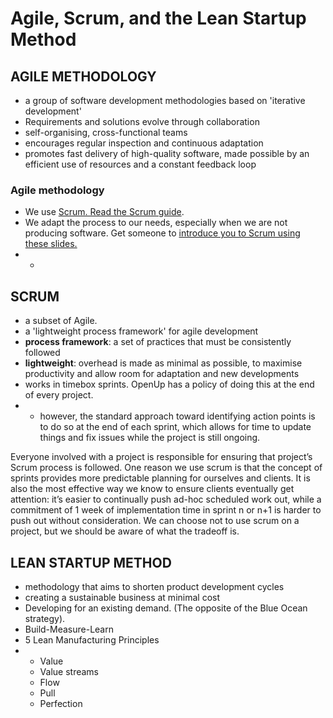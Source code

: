 # Agile, Scrum, and the Lean Startup Method

## AGILE METHODOLOGY

* a group of software development methodologies based on 'iterative development'
* Requirements and solutions evolve through collaboration
* self-organising, cross-functional teams
* encourages regular inspection and continuous adaptation
* promotes fast delivery of high-quality software, made possible by an efficient use of resources and a constant feedback loop

### Agile methodology

* We use [Scrum. Read the Scrum guide](http://www.scrumguides.org/docs/scrumguide/v2017/2017-Scrum-Guide-US.pdf#zoom=100). 
* We adapt the process to our needs, especially when we are not producing software. Get someone to [introduce you to Scrum using these slides.](https://www.slideshare.net/arriellemali/scrum-101-introduction-to-scrum) 
* * 


## SCRUM

* a subset of Agile. 
* a 'lightweight process framework' for agile development
* **process framework**: a set of practices that must be consistently followed
* **lightweight**: overhead is made as minimal as possible, to maximise productivity and allow room for adaptation and new developments
* works in timebox sprints. OpenUp has a policy of doing this at the end of every project.
* * however, the standard approach toward identifying action points is to do so at the end of each sprint, which allows for time to update things and fix issues while the project is still ongoing. 

Everyone involved with a project is responsible for ensuring that project’s Scrum process is followed. One reason we use scrum is that the concept of sprints provides more predictable planning for ourselves and clients. It is also the most effective way we know to ensure clients eventually get attention: it’s easier to continually push ad-hoc scheduled work out, while a commitment of 1 week of implementation time in sprint n or n+1 is harder to push out without consideration. We can choose not to use scrum on a project, but we should be aware of what the tradeoff is.



## LEAN STARTUP METHOD

* methodology that aims to shorten product development cycles 
* creating a sustainable business at minimal cost
* Developing for an existing demand. \(The opposite of the Blue Ocean strategy\). 
* Build-Measure-Learn
* 5 Lean Manufacturing Principles
* * Value
  * Value streams
  * Flow
  * Pull 
  * Perfection





